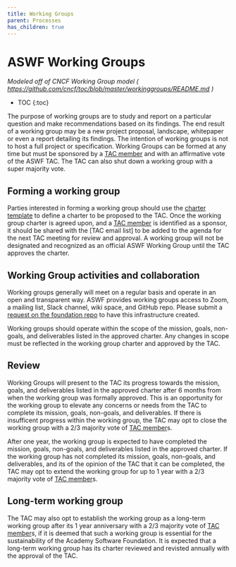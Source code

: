 ```yaml
---
title: Working Groups
parent: Processes
has_children: true
---
```


# ASWF Working Groups
_Modeled off of CNCF Working Group model ( https://github.com/cncf/toc/blob/master/workinggroups/README.md )_
* TOC
{:toc}

The purpose of working groups are to study and report on a particular question and make recommendations based on its findings. The end result of a working group may be a new project proposal, landscape, whitepaper or even a report detailing its findings. The intention of working groups is not to host a full project or specification. Working Groups can be formed at any time but must be sponsored by a [TAC member] and with an affirmative vote of the ASWF TAC. The TAC can also shut down a working group with a super majority vote.

## Forming a working group

Parties interested in forming a working group should use the [charter template] to define a charter to be proposed to the TAC. Once the working group charter is agreed upon, and a [TAC member] is identified as a sponsor, it should be shared with the [TAC email list] to be added to the agenda for the next TAC meeting for review and approval. A working group will not be designated and recognized as an official ASWF Working Group until the TAC approves the charter.

## Working Group activities and collaboration

Working groups generally will meet on a regular basis and operate in an open and transparent way. ASWF provides working groups access to Zoom, a mailing list, Slack channel, wiki space, and GitHub repo. Please submit a [request on the foundation repo](https://github.com/AcademySoftwareFoundation/foundation/issues/new) to have this infrastructure created.

Working groups should operate within the scope of the mission, goals, non-goals, and deliverables listed in the approved charter. Any changes in scope must be reflected in the working group charter and approved by the TAC.

## Review

Working Groups will present to the TAC its progress towards the mission, goals, and deliverables listed in the approved charter after 6 months from when the working group was formally approved. This is an opportunity for the working group to elevate any concerns or needs from the TAC to complete its mission, goals, non-goals, and deliverables. If there is insufficent progress within the working group, the TAC may opt to close the working group with a 2/3 majority vote of [TAC member]s.

After one year, the working group is expected to have completed the mission, goals, non-goals, and deliverables listed in the approved charter. If the working group has not completed its mission, goals, non-goals, and deliverables, and its of the opinion of the TAC that it can be completed, the TAC may opt to extend the working group for up to 1 year with a 2/3 majority vote of [TAC member]s. 

## Long-term working group

The TAC may also opt to establish the working group as a long-term working group after its 1 year anniversary with a 2/3 majority vote of [TAC member]s, if it is deemed that such a working group is essential for the sustainability of the Academy Software Foundation. It is expected that a long-term working group has its charter reviewed and revisted annually with the approval of the TAC.

[TAC member]: https://github.com/AcademySoftwareFoundation/tac#tac-members
[charter template]: https://github.com/AcademySoftwareFoundation/tac/blob/master/process/wg_readme_template.md
